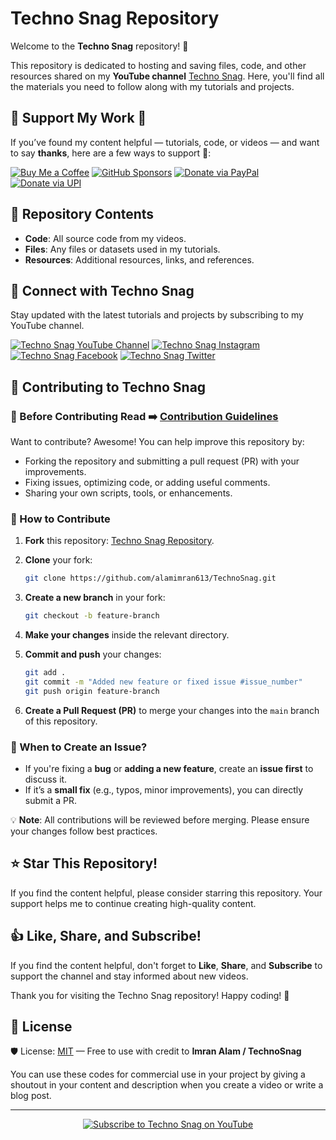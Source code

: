 # Techno Snag Repository

Welcome to the **Techno Snag** repository! 🚀

This repository is dedicated to hosting and saving files, code, and other resources shared on my **YouTube channel** [Techno Snag](https://www.youtube.com/technosnag). Here, you'll find all the materials you need to follow along with my tutorials and projects.

## 💸 Support My Work 🤝	

If you’ve found my content helpful — tutorials, code, or videos — and want to say **thanks**, here are a few ways to support 💖:

[![Buy Me a Coffee](https://img.shields.io/badge/Buy%20Me%20a-Coffee-FFDD00?style=for-the-badge&logo=buy-me-a-coffee&logoColor=black)](https://www.buymeacoffee.com/technosnag)
[![GitHub Sponsors](https://img.shields.io/badge/Sponsor%20on-GitHub-24292F?style=for-the-badge&logo=github&logoColor=white)](https://github.com/sponsors/alamimran613/)
[![Donate via PayPal](https://img.shields.io/badge/Donate-PayPal-003087?style=for-the-badge&logo=paypal&logoColor=white)](https://paypal.me/imranalam)
[![Donate via UPI](https://img.shields.io/badge/Donate-UPI-4CAF50?style=for-the-badge&logo=googlepay&logoColor=white)](https://github.com/alamimran613/Donations/blob/main/README.md)

## 📂 Repository Contents

- **Code**: All source code from my videos.
- **Files**: Any files or datasets used in my tutorials.
- **Resources**: Additional resources, links, and references.

## 🔗 Connect with Techno Snag

Stay updated with the latest tutorials and projects by subscribing to my YouTube channel.

[![Techno Snag YouTube Channel](https://img.shields.io/badge/YouTube-Techno%20Snag-red?logo=youtube&logoColor=white)](https://www.youtube.com/technosnag) [![Techno Snag Instagram](https://img.shields.io/badge/Instagram-Techno%20Snag-pink?logo=instagram&logoColor=white)](https://www.instagram.com/technosnag) [![Techno Snag Facebook](https://img.shields.io/badge/Facebook-Techno%20Snag-blue?logo=facebook&logoColor=white)](https://www.facebook.com/technosnag) [![Techno Snag Twitter](https://img.shields.io/badge/Twitter-Techno%20Snag-lightblue?logo=twitter&logoColor=white)](https://twitter.com/technosnag)


## 🤝 Contributing to Techno Snag

### 📌 Before Contributing Read ➡️ [Contribution Guidelines](./CONTRIBUTING.md)

Want to contribute? Awesome! You can help improve this repository by:

- Forking the repository and submitting a pull request (PR) with your improvements.
- Fixing issues, optimizing code, or adding useful comments.
- Sharing your own scripts, tools, or enhancements.

### 📌 How to Contribute

1. **Fork** this repository: [Techno Snag Repository](https://github.com/alamimran613/TechnoSnag).
2. **Clone** your fork:
   ```bash
   git clone https://github.com/alamimran613/TechnoSnag.git
   ```  
3. **Create a new branch** in your fork:
   ```bash
   git checkout -b feature-branch
   ```  
4. **Make your changes** inside the relevant directory.

5. **Commit and push** your changes:
   ```bash
   git add .
   git commit -m "Added new feature or fixed issue #issue_number"
   git push origin feature-branch
   ```  
6. **Create a Pull Request (PR)** to merge your changes into the `main` branch of this repository.

### 📌 When to Create an Issue?

- If you're fixing a **bug** or **adding a new feature**, create an **issue first** to discuss it.
- If it’s a **small fix** (e.g., typos, minor improvements), you can directly submit a PR.

💡 **Note**: All contributions will be reviewed before merging. Please ensure your changes follow best practices.

## ⭐ Star This Repository!

If you find the content helpful, please consider starring this repository. Your support helps me to continue creating high-quality content.

## 👍 Like, Share, and Subscribe!

If you find the content helpful, don't forget to **Like**, **Share**, and **Subscribe** to support the channel and stay informed about new videos.

Thank you for visiting the Techno Snag repository! Happy coding! 🎉

## 📄 License

🛡️ License: [MIT](LICENSE) — Free to use with credit to **Imran Alam / TechnoSnag**

You can use these codes for commercial use in your project by giving a shoutout in your content and description when you create a video or write a blog post.

---

<p align="center">
  <a href="https://www.youtube.com/technosnag">
    <img src="https://img.shields.io/badge/Subscribe-Techno%20Snag-red?style=for-the-badge&logo=youtube&logoColor=white" alt="Subscribe to Techno Snag on YouTube">
  </a>
</p>
